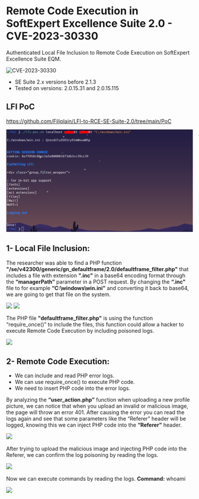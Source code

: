 # Remote Code Execution in SoftExpert Excellence Suite 2.0 - CVE-2023-30330
Authenticated Local File Inclusion to Remote Code Execution on SoftExpert Excellence Suite EQM.

![CVE-2023-30330](https://cve.mitre.org/cgi-bin/cvename.cgi?name=CVE-2023-30330)

* SE Suite 2.x versions before 2.1.3 
* Tested on versions: 2.0.15.31 and 2.0.15.115

## LFI PoC
https://github.com/Filiplain/LFI-to-RCE-SE-Suite-2.0/tree/main/PoC

![](https://github.com/Filiplain/LFI-to-RCE-SE-Suite-2.0/blob/main/Images/poc-script.png?raw=true)

## 1- Local File Inclusion:

The researcher was able to find a PHP function **"/se/v42300/generic/gn_defaultframe/2.0/defaultframe_filter.php"** that includes a file with extension **".inc"** in a
base64 encoding format through the **“managerPath”** parameter in a POST request. By changing the **“.inc”** file to for example **“C:\windows\win.ini”** and converting it back to base64, we are going to get that file on the system.

![](https://github.com/Filiplain/RCE-SE-Suite-2.0/blob/main/Images/LFI-0.png?raw=true)
![](https://github.com/Filiplain/RCE-SE-Suite-2.0/blob/main/Images/LFI-1.png?raw=true)

The PHP file **"defaultframe_filter.php"** is using the function “require_once()” to include the files, this function could allow a hacker to execute Remote Code Execution by including poisoned logs.

![](https://github.com/Filiplain/RCE-SE-Suite-2.0/blob/main/Images/require-once.png?raw=true)

## 2- Remote Code Execution:

* We can include and read PHP error logs.
* We can use require_once() to execute PHP code.
* We need to insert PHP code into the error logs.

By analyzing the **“user_action.php”** function when uploading a new profile picture, we can notice
that when you upload an invalid or malicious image, the page will throw an error 401. After causing
the error you can read the logs again and see that some parameters like the “Referer” header will be
logged, knowing this we can inject PHP code into the **“Referer”** header.

![](https://github.com/Filiplain/RCE-SE-Suite-2.0/blob/main/Images/Inject-PHP.png?raw=true)

After trying to upload the malicious image and injecting PHP code into the Referer, we can confirm
the log poisoning by reading the logs.

![](https://github.com/Filiplain/RCE-SE-Suite-2.0/blob/main/Images/Logged-rce.png?raw=true)

Now we can execute commands by reading the logs.
**Command:** whoami

![](https://github.com/Filiplain/RCE-SE-Suite-2.0/blob/main/Images/whoami.png?raw=true)



